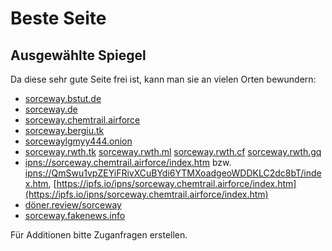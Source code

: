 # Beste Seite

## Ausgewählte Spiegel

Da diese sehr gute Seite frei ist, kann man sie an vielen Orten bewundern:

- [sorceway.bstut.de](http://sorceway.bstut.de/)
- [sorceway.de](https://www.sorceway.de/)
- [sorceway.chemtrail.airforce](https://sorceway.chemtrail.airforce/)
- [sorceway.bergiu.tk](http://sorceway.bergiu.tk/)
- [sorcewaylgmyy444.onion](http://sorcewaylgmyy444.onion)
- [sorceway.rwth.tk](https://sorceway.rwth.tk) [sorceway.rwth.ml](https://sorceway.rwth.ml) [sorceway.rwth.cf](https://sorceway.rwth.cf) [sorceway.rwth.gq](https://sorceway.rwth.gq)
- [ipns://sorceway.chemtrail.airforce/index.htm](ipns://sorceway.chemtrail.airforce/index.htm) bzw. [ipns://QmSwu1vpZEYiFRivXCuBYdi6YTMXoadgeoWDDKLC2dc8bT/index.htm](ipns://QmSwu1vpZEYiFRivXCuBYdi6YTMXoadgeoWDDKLC2dc8bT/index.htm), [https://ipfs.io/ipns/sorceway.chemtrail.airforce/index.htm](https://ipfs.io/ipns/sorceway.chemtrail.airforce/index.htm)
- [döner.review/sorceway](https://döner.review/sorceway)
- [sorceway.fakenews.info](https://sorceway.fakenews.info)

Für Additionen bitte Zuganfragen erstellen.
